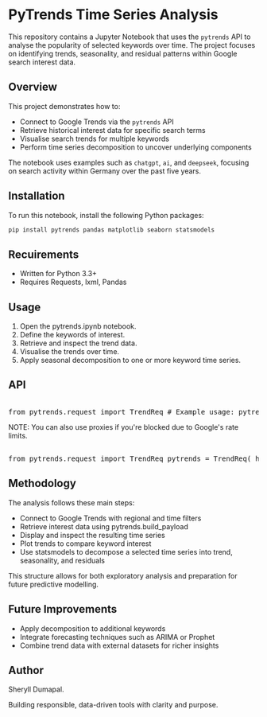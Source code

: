 # PyTrends Time Series Analysis

This repository contains a Jupyter Notebook that uses the `pytrends` API to analyse the popularity of selected keywords over time. The project focuses on identifying trends, seasonality, and residual patterns within Google search interest data.

## Overview

This project demonstrates how to:

- Connect to Google Trends via the `pytrends` API
- Retrieve historical interest data for specific search terms
- Visualise search trends for multiple keywords
- Perform time series decomposition to uncover underlying components

The notebook uses examples such as `chatgpt`, `ai`, and `deepseek`, focusing on search activity within Germany over the past five years.


## Installation

To run this notebook, install the following Python packages:

```bash
pip install pytrends pandas matplotlib seaborn statsmodels

```

## Recuirements 
- Written for Python 3.3+
- Requires Requests, lxml, Pandas


## Usage
1. Open the pytrends.ipynb notebook.
2. Define the keywords of interest.
3. Retrieve and inspect the trend data.
4. Visualise the trends over time.
5. Apply seasonal decomposition to one or more keyword time series.

## API 

<pre> 
from pytrends.request import TrendReq # Example usage: pytrends = TrendReq(hl='en-US', tz=360) </pre>

NOTE: You can also use proxies if you're blocked due to Google's rate limits.

<pre> 
from pytrends.request import TrendReq pytrends = TrendReq( hl='en-US', tz=360, timeout=(10, 25), proxies=['https://34.203.233.13:80'], retries=2, backoff_factor=0.1, requests_args={'verify': False} )  </pre>

## Methodology
The analysis follows these main steps:
- Connect to Google Trends with regional and time filters
- Retrieve interest data using pytrends.build_payload
- Display and inspect the resulting time series
- Plot trends to compare keyword interest
- Use statsmodels to decompose a selected time series into trend, seasonality, and residuals

This structure allows for both exploratory analysis and preparation for future predictive modelling.

## Future Improvements
- Apply decomposition to additional keywords
- Integrate forecasting techniques such as ARIMA or Prophet
- Combine trend data with external datasets for richer insights

## Author
Sheryll Dumapal.

Building responsible, data-driven tools with clarity and purpose.